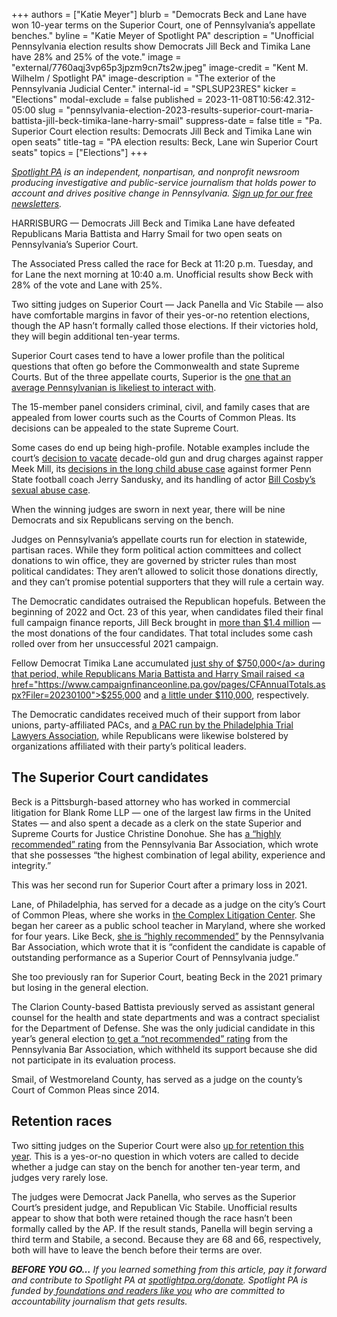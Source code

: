 +++
authors = ["Katie Meyer"]
blurb = "Democrats Beck and Lane have won 10-year terms on the Superior Court, one of Pennsylvania’s appellate benches."
byline = "Katie Meyer of Spotlight PA"
description = "Unofficial Pennsylvania election results show Democrats Jill Beck and Timika Lane have 28% and 25% of the vote."
image = "external/7760aqj3vp65p3jpzm9cn7ts2w.jpeg"
image-credit = "Kent M. Wilhelm / Spotlight PA"
image-description = "The exterior of the Pennsylvania Judicial Center."
internal-id = "SPLSUP23RES"
kicker = "Elections"
modal-exclude = false
published = 2023-11-08T10:56:42.312-05:00
slug = "pennsylvania-election-2023-results-superior-court-maria-battista-jill-beck-timika-lane-harry-smail"
suppress-date = false
title = "Pa. Superior Court election results: Democrats Jill Beck and Timika Lane win open seats"
title-tag = "PA election results: Beck, Lane win Superior Court seats"
topics = ["Elections"]
+++

<a href="https://www.spotlightpa.org/"><em>Spotlight PA</em></a><em> is an independent, nonpartisan, and nonprofit newsroom producing investigative and public-service journalism that holds power to account and drives positive change in Pennsylvania. </em><a href="https://www.spotlightpa.org/newsletters"><em>Sign up for our free newsletters</em></a><em>.</em>

HARRISBURG — Democrats Jill Beck and Timika Lane have defeated Republicans Maria Battista and Harry Smail for two open seats on Pennsylvania’s Superior Court.

The Associated Press called the race for Beck at 11:20 p.m. Tuesday, and for Lane the next morning at 10:40 a.m. Unofficial results show Beck with 28% of the vote and Lane with 25%.

Two sitting judges on Superior Court — Jack Panella and Vic Stabile — also have comfortable margins in favor of their yes-or-no retention elections, though the AP hasn’t formally called those elections. If their victories hold, they will begin additional ten-year terms.

<script src="https://www.spotlightpa.org/embed.js" async></script><div data-spl-embed-version="1" data-spl-src="https://www.spotlightpa.org/embeds/newsletter/"></div>

Superior Court cases tend to have a lower profile than the political questions that often go before the Commonwealth and state Supreme Courts. But of the three appellate courts, Superior is the <a href="https://www.spotlightpa.org/news/2023/10/pennsylvania-superior-court-judges-rulings-cases-elections-explainer/">one that an average Pennsylvanian is likeliest to interact with</a>.

The 15-member panel considers criminal, civil, and family cases that are appealed from lower courts such as the Courts of Common Pleas. Its decisions can be appealed to the state Supreme Court.

Some cases do end up being high-profile. Notable examples include the court’s <a href="https://www.inquirer.com/news/meek-mill-conviction-overturned-cleared-larry-krasner-philadelphia-20190724.html">decision to vacate</a> decade-old gun and drug charges against rapper Meek Mill, its <a href="https://www.cnn.com/2019/02/05/us/jerry-sandusky-re-sentenced/index.html">decisions in the long child abuse case</a> against former Penn State football coach Jerry Sandusky, and its handling of actor <a href="https://www.nytimes.com/2018/04/26/arts/television/bill-cosby-guilty-retrial.html">Bill Cosby’s sexual abuse case</a>.

When the winning judges are sworn in next year, there will be nine Democrats and six Republicans serving on the bench.

Judges on Pennsylvania’s appellate courts run for election in statewide, partisan races. While they form political action committees and collect donations to win office, they are governed by stricter rules than most political candidates: They aren’t allowed to solicit those donations directly, and they can’t promise potential supporters that they will rule a certain way.

The Democratic candidates outraised the Republican hopefuls. Between the beginning of 2022 and Oct. 23 of this year, when candidates filed their final full campaign finance reports, Jill Beck brought in <a href="https://www.campaignfinanceonline.pa.gov/pages/CFAnnualTotals.aspx?Filer=20200421">more than $1.4 million</a> — the most donations of the four candidates. That total includes some cash rolled over from her unsuccessful 2021 campaign.

Fellow Democrat Timika Lane accumulated <a href="https://www.campaignfinanceonline.pa.gov/pages/CFAnnualTotals.aspx?Filer=20200444">just shy of $750,000</a> during that period, while Republicans Maria Battista and Harry Smail raised <a href="https://www.campaignfinanceonline.pa.gov/pages/CFAnnualTotals.aspx?Filer=20230100">$255,000</a> and <a href="https://www.campaignfinanceonline.pa.gov/pages/CFAnnualTotals.aspx?Filer=20220575">a little under $110,000</a>, respectively.

The Democratic candidates received much of their support from labor unions, party-affiliated PACs, and <a href="https://www.philatla.org/?pg=AboutCBTPAC">a PAC run by the Philadelphia Trial Lawyers Association</a>, while Republicans were likewise bolstered by organizations affiliated with their party’s political leaders. <strong></strong>

## The Superior Court candidates

Beck is a Pittsburgh-based attorney who has worked in commercial litigation for Blank Rome LLP — one of the largest law firms in the United States — and also spent a decade as a clerk on the state Superior and Supreme Courts for Justice Christine Donohue. She has <a href="https://www.pabar.org/site/News-and-Publications/News/News-Releases/2023/March/Pennsylvania-Bar-Association-Judicial-Evaluation-Commission-Issues-All-Ratings-for-Candidates-Seeking-to-Fill-Seats-on-Pennsylvania-Appellate-Courts">a “highly recommended” rating</a> from the Pennsylvania Bar Association, which wrote that she possesses “the highest combination of legal ability, experience and integrity.”

This was her second run for Superior Court after a primary loss in 2021.

Lane, of Philadelphia, has served for a decade as a judge on the city’s Court of Common Pleas, where she works in <a href="https://www.courts.phila.gov/pdf/manuals/civil-trial/complex-litigation-center.pdf">the Complex Litigation Center</a>. She began her career as a public school teacher in Maryland, where she worked for four years. Like Beck, <a href="https://www.pabar.org/site/News-and-Publications/News/News-Releases/2023/March/Pennsylvania-Bar-Association-Judicial-Evaluation-Commission-Issues-All-Ratings-for-Candidates-Seeking-to-Fill-Seats-on-Pennsylvania-Appellate-Courts">she is “highly recommended”</a> by the Pennsylvania Bar Association, which wrote that it is “confident the candidate is capable of outstanding performance as a Superior Court of Pennsylvania judge.”

She too previously ran for Superior Court, beating Beck in the 2021 primary but losing in the general election.

The Clarion County-based Battista previously served as assistant general counsel for the health and state departments and was a contract specialist for the Department of Defense. She was the only judicial candidate in this year’s general election <a href="https://www.pabar.org/public/jec2023/quickvoterguide.pdf">to get a “not recommended” rating</a> from the Pennsylvania Bar Association, which withheld its support because she did not participate in its evaluation process.

Smail, of Westmoreland County, has served as a judge on the county’s Court of Common Pleas since 2014.

<script src="https://www.spotlightpa.org/embed.js" async></script><div data-spl-embed-version="1" data-spl-src="https://www.spotlightpa.org/embeds/donate/"></div>

## Retention races

Two sitting judges on the Superior Court were also <a href="https://www.spotlightpa.org/news/2023/09/pennsylvania-election-2023-judicial-retention-superior-court-common-pleas/">up for retention this year</a>. This is a yes-or-no question in which voters are called to decide whether a judge can stay on the bench for another ten-year term, and judges very rarely lose.

The judges were Democrat Jack Panella, who serves as the Superior Court’s president judge, and Republican Vic Stabile. Unofficial results appear to show that both were retained though the race hasn’t been formally called by the AP. If the result stands, Panella will begin serving a third term and Stabile, a second. Because they are 68 and 66, respectively, both will have to leave the bench before their terms are over.

<strong><em>BEFORE YOU GO…</em></strong><em> If you learned something from this article, pay it forward and contribute to Spotlight PA at </em><a href="http://spotlightpa.org/donate"><em>spotlightpa.org/donate</em></a><em>. Spotlight PA is funded by</em><a href="https://www.spotlightpa.org/support"><em> foundations and readers like you</em></a><em> who are committed to accountability journalism that gets results.</em>


